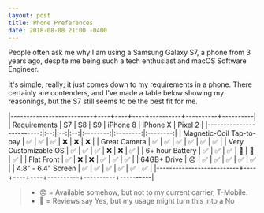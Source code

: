 ```yaml
---
layout: post
title: Phone Preferences
date: 2018-08-08 21:00 -0400
---
```



People often ask me why I am using a Samsung Galaxy S7, a phone from 3 years ago, despite me being such a tech enthusiast and macOS Software Engineer.

It's simple, really; it just comes down to my requirements in a phone. There certainly are contenders, and I've made a table below showing my reasonings, but the S7 still seems to be the best fit for me.

<!-- I'm sorry if the alignment doesn't make much sense to you, but this is how it lines up in Atom on macOS, so it's what I needed to do to make sense out of it. -->

|--------------------------+----+----+----+----------+----------+----------|
|             Requirements | S7 | S8 | S9 | iPhone 8 | iPhone X |  Pixel 2 |
|-------------------------:|:--:|:--:|:--:|:--------:|:--------:|:--------:|
| Magnetic-Coil Tap-to-pay | ✅ | ✅ | ✅  |    ❌    |     ❌    |    ❌    |
|             Great Camera | ✅ | ✅ | ✅  |    ✅    |     ✅    |    ✅    |
|     Very Customizable OS | ✅ | ✅ | ✅  |    ❌    |     ❌    |    ✅    |
|          6+ hour Battery | ✅ | ✅ | ✅  |    🤔    |     🤔    |    ✅    |
|               Flat Front | ✅ | ❌ | ❌  |    ✅    |     ✅    |    ✅    |
|              64GB+ Drive | 😞 | ✅ | ✅  |    ✅    |     ✅    |    ✅    |
|       4.8" - 6.4" Screen | ✅ | ✅ | ✅  |    ✅    |     ✅    |    ✅    |
|--------------------------+----+----+----+----------+----------+----------|

> - 😞 = Available somehow, but not to my current carrier, T-Mobile.
> - 🤔 = Reviews say Yes, but my usage might turn this into a No

